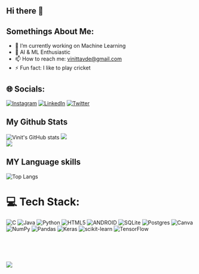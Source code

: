 ## Hi there 👋
## Somethings About Me:

- 🔭 I’m currently working on Machine Learning
- 🌱 AI & ML Enthusiastic
- 📫 How to reach me: vinittavde@gmail.com
- ⚡ Fun fact: I like to play cricket

## 🌐 Socials:
[![Instagram](https://img.shields.io/badge/Instagram-%23E4405F.svg?logo=Instagram&logoColor=white)](https://instagram.com/vinit_5112?igshid=MzNlNGNkZWQ4Mg==) [![LinkedIn](https://img.shields.io/badge/LinkedIn-%230077B5.svg?logo=linkedin&logoColor=white)](https://www.linkedin.com/in/vinit-tavde-323076206/) [![Twitter](https://img.shields.io/badge/Twitter-%231DA1F2.svg?logo=Twitter&logoColor=white)](https://twitter.com/VinitTavde?t=vXXhN3eGancxYE_Lp0rj1g&s=09)

## My Github Stats
![Vinit's GitHub stats](https://github-readme-stats.vercel.app/api?username=vinit5112&show_icons=true&theme=radical)
![](https://github-readme-streak-stats.herokuapp.com/?user=vinit5112&theme=highcontrast&hide_border=true)<br/>
![](https://github-readme-stats.vercel.app/api/top-langs/?username=vinit5112&theme=highcontrast&hide_border=true&include_all_commits=false&count_private=false&layout=compact)

## MY Language skills
![Top Langs](https://github-readme-stats.vercel.app/api/top-langs/?username=vinit5112&layout=compact)
 

# 💻 Tech Stack:
![C](https://img.shields.io/badge/c-%2300599C.svg?style=for-the-badge&logo=c&logoColor=white) ![Java](https://img.shields.io/badge/java-%23ED8B00.svg?style=for-the-badge&logo=java&logoColor=white) ![Python](https://img.shields.io/badge/python-3670A0?style=for-the-badge&logo=python&logoColor=ffdd54) ![HTML5](https://img.shields.io/badge/html5-%23E34F26.svg?style=for-the-badge&logo=html5&logoColor=white) ![ANDROID](https://img.shields.io/badge/android-%2320232a.svg?style=for-the-badge&logo=android&logoColor=%a4c639) ![SQLite](https://img.shields.io/badge/sqlite-%2307405e.svg?style=for-the-badge&logo=sqlite&logoColor=white) ![Postgres](https://img.shields.io/badge/postgres-%23316192.svg?style=for-the-badge&logo=postgresql&logoColor=white) ![Canva](https://img.shields.io/badge/Canva-%2300C4CC.svg?style=for-the-badge&logo=Canva&logoColor=white) ![NumPy](https://img.shields.io/badge/numpy-%23013243.svg?style=for-the-badge&logo=numpy&logoColor=white) ![Pandas](https://img.shields.io/badge/pandas-%23150458.svg?style=for-the-badge&logo=pandas&logoColor=white) ![Keras](https://img.shields.io/badge/Keras-%23D00000.svg?style=for-the-badge&logo=Keras&logoColor=white) ![scikit-learn](https://img.shields.io/badge/scikit--learn-%23F7931E.svg?style=for-the-badge&logo=scikit-learn&logoColor=white) ![TensorFlow](https://img.shields.io/badge/TensorFlow-%23FF6F00.svg?style=for-the-badge&logo=TensorFlow&logoColor=white)

<br/>
<br/>
<br/>

![](https://komarev.com/ghpvc/?username=shahdivax)
